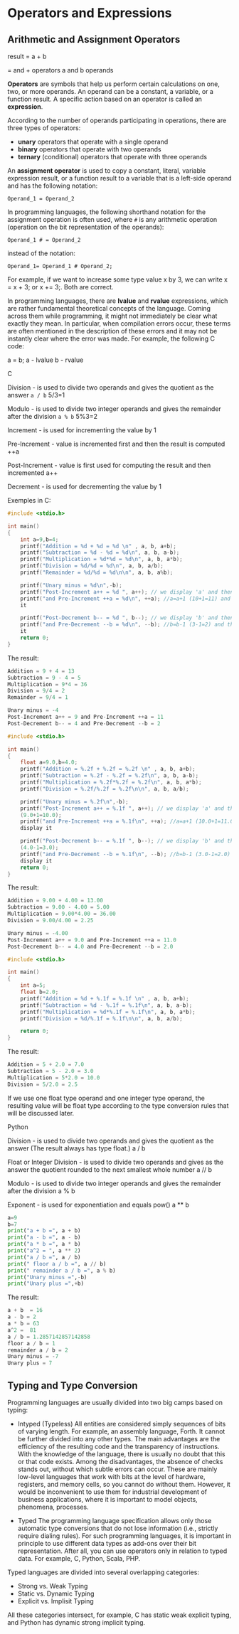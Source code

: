 # Operators and Expressions

## Arithmetic and Assignment Operators

result = a + b

= and + operators
a and b operands

**Operators** are symbols that help us perform certain calculations on one, two,
or more operands. An operand can be a constant, a variable, or a function result.
A specific action based on an operator is called an **expression**.

According to the number of operands participating in operations, there are three
types of operators:

- **unary** operators that operate with a single operand
- **binary** operators that operate with two operands
- **ternary** (conditional) operators that operate with three operands

An **assignment operator** is used to copy a constant, literal, variable expression
result, or a function result to a variable that is a left-side operand and has
the following notation:

`Operand_1 = Operand_2`

In programming languages, the following shorthand notation for the assignment
operation is often used, where `#` is any arithmetic operation (operation on the
bit representation of the operands):

`Operand_1 # = Operand_2`

instead of the notation:

`Operand_1= Operand_1 # Operand_2;`

For example, if we want to increase some type value x by 3, we can write
x = x + 3; or x += 3;. Both are correct.

In programming languages, there are **lvalue** and **rvalue** expressions, which
are rather fundamental theoretical concepts of the language. Coming across them
while programming, it might not immediately be clear what exactly they mean. In
particular, when compilation errors occur, these terms are often mentioned in the
description of these errors and it may not be instantly clear where the error was
made. For example, the following C code:

a = b;
a - lvalue
b - rvalue

C

Division - is used to divide two operands and gives the quotient as the answer
`a / b`
5/3=1

Modulo - is used to divide two integer operands and gives the remainder after
the division
`a % b`
5%3=2

Increment - is used for incrementing the value by 1

Pre-Increment - value is incremented first and then the result is computed
++a

Post-Increment - value is first used for computing the result and then incremented
a++

Decrement - is used for decrementing the value by 1

Exemples in C:

```C
#include <stdio.h>

int main()
{
    int a=9,b=4;
    printf("Addition = %d + %d = %d \n" , a, b, a+b);
    printf("Subtraction = %d - %d = %d\n", a, b, a-b);
    printf("Multiplication = %d*%d = %d\n", a, b, a*b);
    printf("Division = %d/%d = %d\n", a, b, a/b);
    printf("Remainder = %d/%d = %d\n\n", a, b, a%b);

    printf("Unary minus = %d\n",-b);
    printf("Post-Increment a++ = %d ", a++); // we display 'a' and then a = a+1 (9+1=10);
    printf("and Pre-Increment ++a = %d\n", ++a); //a=a+1 (10+1=11) and then display
    it

    printf("Post-Decrement b-- = %d ", b--); // we display 'b' and then b = b-1 (4-1=3);
    printf("and Pre-Decrement --b = %d\n", --b); //b=b-1 (3-1=2) and then display
    it
    return 0;
}
```

The result:

```C
Addition = 9 + 4 = 13
Subtraction = 9 - 4 = 5
Multiplication = 9*4 = 36
Division = 9/4 = 2
Remainder = 9/4 = 1

Unary minus = -4
Post-Increment a++ = 9 and Pre-Increment ++a = 11
Post-Decrement b-- = 4 and Pre-Decrement --b = 2
```

```C
#include <stdio.h>

int main()
{
    float a=9.0,b=4.0;
    printf("Addition = %.2f + %.2f = %.2f \n" , a, b, a+b);
    printf("Subtraction = %.2f - %.2f = %.2f\n", a, b, a-b);
    printf("Multiplication = %.2f*%.2f = %.2f\n", a, b, a*b);
    printf("Division = %.2f/%.2f = %.2f\n\n", a, b, a/b);

    printf("Unary minus = %.2f\n",-b);
    printf("Post-Increment a++ = %.1f ", a++); // we display 'a' and then a = a+1
    (9.0+1=10.0);
    printf("and Pre-Increment ++a = %.1f\n", ++a); //a=a+1 (10.0+1=11.0) and then
    display it

    printf("Post-Decrement b-- = %.1f ", b--); // we display 'b' and then b = b-1
    (4.0-1=3.0);
    printf("and Pre-Decrement --b = %.1f\n", --b); //b=b-1 (3.0-1=2.0) and then
    display it
    return 0;
}
```

The result:

```C
Addition = 9.00 + 4.00 = 13.00
Subtraction = 9.00 - 4.00 = 5.00
Multiplication = 9.00*4.00 = 36.00
Division = 9.00/4.00 = 2.25

Unary minus = -4.00
Post-Increment a++ = 9.0 and Pre-Increment ++a = 11.0
Post-Decrement b-- = 4.0 and Pre-Decrement --b = 2.0
```

```C
#include <stdio.h>

int main()
{
    int a=5;
    float b=2.0;
    printf("Addition = %d + %.1f = %.1f \n" , a, b, a+b);
    printf("Subtraction = %d - %.1f = %.1f\n", a, b, a-b);
    printf("Multiplication = %d*%.1f = %.1f\n", a, b, a*b);
    printf("Division = %d/%.1f = %.1f\n\n", a, b, a/b);

    return 0;
}
```

The result:

```C
Addition = 5 + 2.0 = 7.0
Subtraction = 5 - 2.0 = 3.0
Multiplication = 5*2.0 = 10.0
Division = 5/2.0 = 2.5
```

If we use one float type operand and one integer type operand, the resulting value
will be float type according to the type conversion rules that will be discussed
later.

Python

Division - is used to divide two operands and gives the quotient as the answer
(The result always has type float.)
a / b

Float or Integer Division - is used to divide two operands and gives as the answer
the quotient rounded to the next smallest whole number
a // b

Modulo - is used to divide two integer operands and gives the remainder after the
division
a % b

Exponent - is used for exponentiation and equals pow()
a ** b

```Python
a=9
b=7
print("a + b =", a + b)
print("a - b =", a - b)
print("a * b =", a * b)
print("a^2 = ", a ** 2)
print("a / b =", a / b)
print(" floor a / b =", a // b)
print(" remainder a / b =", a % b)
print("Unary minus =",-b)
print("Unary plus =",+b)
```

The result:

```Python
a + b  = 16
a - b = 2
a * b = 63
a^2 =  81
a / b = 1.2857142857142858
floor a / b = 1
remainder a / b = 2
Unary minus = -7
Unary plus = 7
```

## Typing and Type Conversion

Programming languages are usually divided into two big camps based on typing:

- Intyped (Typeless)
  All entities are considered simply sequences of bits of varying length. For example,
  an assembly language, Forth. It cannot be further divided into any other types.
  The main advantages are the efficiency of the resulting code and the transparency
  of instructions. With the knowledge of the language, there is usually no doubt
  that this or that code exists. Among the disadvantages, the absence of checks
  stands out, without which subtle errors can occur. These are mainly low-level
  languages that work with bits at the level of hardware, registers, and memory
  cells, so you cannot do without them. However, it would be inconvenient to use
  them for industrial development of business applications, where it is important
  to model objects, phenomena, processes.

- Typed
  The programming language specification allows only those automatic type conversions
  that do not lose information (i.e., strictly require dialing rules). For such
  programming languages, it is important in principle to use different data types
  as add-ons over their bit representation. After all, you can use operators only
  in relation to typed data. For example, C, Python, Scala, PHP.

Typed languages are divided into several overlapping categories:

- Strong vs. Weak Typing
- Static vs. Dynamic Typing
- Explicit vs. Implisit Typing

All these categories intersect, for example, C has static weak explicit typing,
and Python has dynamic strong implicit typing.


